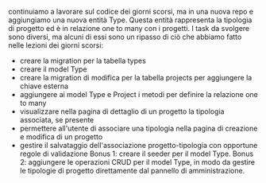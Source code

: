 continuiamo a lavorare sul codice dei giorni scorsi, ma in una nuova repo e aggiungiamo una nuova entità Type. Questa entità rappresenta la tipologia di progetto ed è in relazione one to many con i progetti.
I task da svolgere sono diversi, ma alcuni di essi sono un ripasso di ciò che abbiamo fatto nelle lezioni dei giorni scorsi:
- creare la migration per la tabella types
- creare il model Type
- creare la migration di modifica per la tabella projects per aggiungere la chiave esterna
- aggiungere ai model Type e Project i metodi per definire la relazione one to many
- visualizzare nella pagina di dettaglio di un progetto la tipologia associata, se presente
- permettere all'utente di associare una tipologia nella pagina di creazione e modifica di un progetto
- gestire il salvataggio dell'associazione progetto-tipologia con opportune regole di validazione
Bonus 1:
creare il seeder per il model Type.
Bonus 2:
aggiungere le operazioni CRUD per il model Type, in modo da gestire le tipologie di progetto direttamente dal pannello di amministrazione.